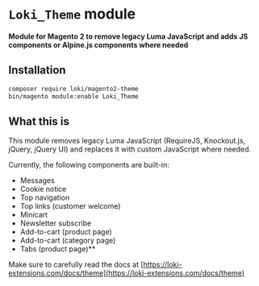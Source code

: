 # `Loki_Theme` module
**Module for Magento 2 to remove legacy Luma JavaScript and adds JS components or Alpine.js components where needed**

## Installation
```bash
composer require loki/magento2-theme
bin/magento module:enable Loki_Theme
```

## What this is
This module removes legacy Luma JavaScript (RequireJS, Knockout.js, jQuery, jQuery UI) and replaces it with custom JavaScript where needed.

Currently, the following components are built-in:

- Messages
- Cookie notice
- Top navigation
- Top links (customer welcome)
- Minicart
- Newsletter subscribe
- Add-to-cart (product page)
- Add-to-cart (category page)
- Tabs (product page)**

Make sure to carefully read the docs at [https://loki-extensions.com/docs/theme](https://loki-extensions.com/docs/theme)


